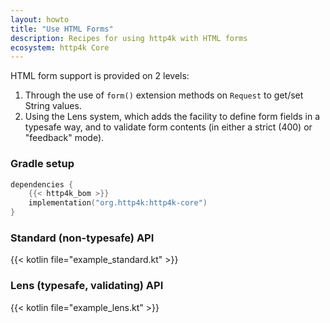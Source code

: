 ```yaml
---
layout: howto
title: "Use HTML Forms"
description: Recipes for using http4k with HTML forms
ecosystem: http4k Core
---
```

HTML form support is provided on 2 levels:

1. Through the use of `form()` extension methods on `Request` to get/set String values.
1. Using the Lens system, which adds the facility to define form fields in a typesafe way, and to validate form contents (in either a strict (400) or "feedback" mode).

### Gradle setup

```kotlin
dependencies {
    {{< http4k_bom >}}
    implementation("org.http4k:http4k-core")
}
```

### Standard (non-typesafe) API 

{{< kotlin file="example_standard.kt" >}}

### Lens (typesafe, validating) API 

{{< kotlin file="example_lens.kt" >}}
